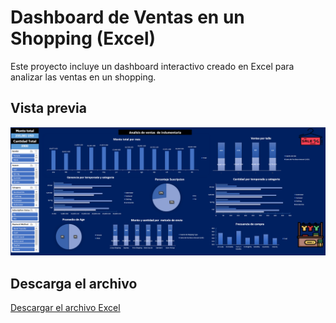 # Dashboard de Ventas en un Shopping (Excel)

Este proyecto incluye un dashboard interactivo creado en Excel para analizar las ventas en un shopping.

## Vista previa
![Dashboard de ejemplo](https://github.com/Lautaro-Falco/Portfolio-Data-Analytics/blob/main/Excel_Project/PortfolioExcel.PNG)

## Descarga el archivo
[Descargar el archivo Excel](https://github.com/user-attachments/files/18117761/PF.LautaroFalco.xlsx)

